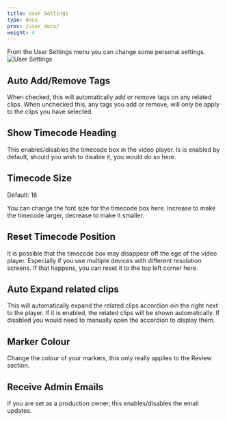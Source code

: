 ```yaml
---
title: User Settings
type: docs
prev: /user_docs/
weight: 4
---
```

From the User Settings menu you can change some personal settings. 
![User Settings](/images/user_settings.png)
## Auto Add/Remove Tags
When checked, this will automatically add or remove tags on any related clips. When unchecked this, any tags you add or remove, will only be apply to the clips you have selected. 

## Show Timecode Heading
This enables/disables the timecode box in the video player. Is is enabled by default, should you wish to disable it, you would do so here. 

## Timecode Size
Default: 16

You can change the font size for the timecode box here. Increase to make the timecode larger, decrease to make it smaller. 

## Reset Timecode Position
It is possible that the timecode box may disappear off the ege of the video player. Especially if you use multiple devices with different resolution screens. If that happens, you can reset it to the top left corner here. 

## Auto Expand related clips
This will automatically expand the related clips accordion oin the right next to the player. If it is enabled, the related clips will be shown automatically. If disabled you would need to manually open the accordion to display them.

## Marker Colour
Change the colour of your markers, this only really applies to the Review section. 

## Receive Admin Emails
If you are set as a production owner, this enables/disables the email updates. 
